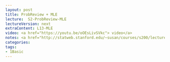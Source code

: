 ```yaml
---
layout: post
title: ProbReview + MLE  
lecture:  S2-ProbReview-MLE
lectureVersion: next
extraContent: L13-MLE 
video: <a href="https://youtu.be/oOEsLivSVkc"> video</a> 
notes: <a href="http://statweb.stanford.edu/~susan/courses/s200/lectures/lect11.pdf"> MLE </a>  / <a href="https://medium.com/@rrfd/what-is-maximum-likelihood-estimation-examples-in-python-791153818030"> MLE code</a>
categories: 
tags:
- 1Basic
---
```

